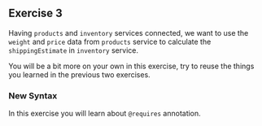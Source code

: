 ## Exercise 3

Having `products` and `inventory` services connected, we want to use the `weight` and `price` data from `products` service to calculate the `shippingEstimate` in `inventory` service. 

You will be a bit more on your own in this exercise, try to reuse the things you learned in the previous two exercises.

### New Syntax
In this exercise you will learn about `@requires` annotation. 
